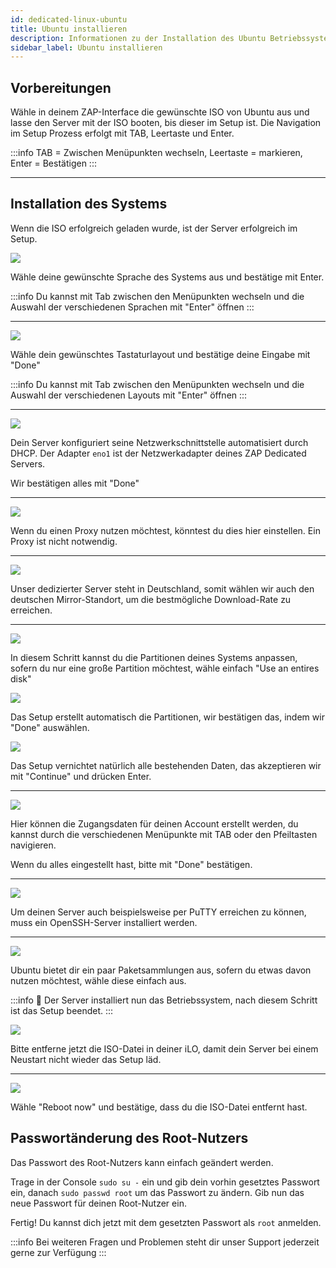 ```yaml
---
id: dedicated-linux-ubuntu
title: Ubuntu installieren
description: Informationen zu der Installation des Ubuntu Betriebssystem auf deinem Dedicated Server von ZAP-Hosting - ZAP-Hosting.com Dokumentation
sidebar_label: Ubuntu installieren
---
```




## Vorbereitungen
Wähle in deinem ZAP-Interface die gewünschte ISO von Ubuntu aus und lasse den Server mit der ISO booten, bis dieser im Setup ist. Die Navigation im Setup Prozess erfolgt mit TAB, Leertaste und Enter.

:::info
TAB = Zwischen Menüpunkten wechseln, Leertaste = markieren, Enter = Bestätigen
:::

***

## Installation des Systems
Wenn die ISO erfolgreich geladen wurde, ist der Server erfolgreich im Setup.

![](https://screensaver01.zap-hosting.com/index.php/s/yrHMNzstM23XZH6/preview)

Wähle deine gewünschte Sprache des Systems aus und bestätige mit Enter.

:::info
Du kannst mit Tab zwischen den Menüpunkten wechseln und die Auswahl der verschiedenen Sprachen mit "Enter" öffnen
:::

***

![](https://screensaver01.zap-hosting.com/index.php/s/x9kYGEWS5fy7Wjp/preview)

Wähle dein gewünschtes Tastaturlayout und bestätige deine Eingabe mit "Done"

:::info
Du kannst mit Tab zwischen den Menüpunkten wechseln und die Auswahl der verschiedenen Layouts mit "Enter" öffnen
:::

***

![](https://screensaver01.zap-hosting.com/index.php/s/6mr5kAKJQ39iJt5/preview)

Dein Server konfiguriert seine Netzwerkschnittstelle automatisiert durch DHCP.
Der Adapter `eno1`  ist der Netzwerkadapter deines ZAP Dedicated Servers.

Wir bestätigen alles mit "Done"

***

![](https://screensaver01.zap-hosting.com/index.php/s/tz97Ee8ZQkxAGGb/preview)

Wenn du einen Proxy nutzen möchtest, könntest du dies hier einstellen.
Ein Proxy ist nicht notwendig.

***

![](https://screensaver01.zap-hosting.com/index.php/s/xNknNyWAbd5DnsZ/preview)

Unser dedizierter Server steht in Deutschland, somit wählen wir auch den deutschen Mirror-Standort, um die bestmögliche Download-Rate zu erreichen.

***

![](https://screensaver01.zap-hosting.com/index.php/s/2dJ9oeMGjpWn6cZ/preview)

In diesem Schritt kannst du die Partitionen deines Systems anpassen, sofern du nur eine große Partition möchtest, wähle einfach "Use an entires disk"

![](https://screensaver01.zap-hosting.com/index.php/s/WXfzt57Rtm2SQLD/preview)

Das Setup erstellt automatisch die Partitionen, wir bestätigen das, indem wir "Done" auswählen.

![](https://screensaver01.zap-hosting.com/index.php/s/L3YcGNbYWpMmaDj/preview)

Das Setup vernichtet natürlich alle bestehenden Daten, das akzeptieren wir mit "Continue" und drücken Enter.

***

![](https://screensaver01.zap-hosting.com/index.php/s/mqrjmF2ZmA2Qj9z/preview)

Hier können die Zugangsdaten für deinen Account erstellt werden, du kannst durch die verschiedenen Menüpunkte mit TAB oder den Pfeiltasten navigieren.

Wenn du alles eingestellt hast, bitte mit "Done" bestätigen.

***

![](https://screensaver01.zap-hosting.com/index.php/s/Xz3zzMdZ6C523ip/preview)

Um deinen Server auch beispielsweise per PuTTY erreichen zu können, muss ein OpenSSH-Server installiert werden.

***

![](https://screensaver01.zap-hosting.com/index.php/s/wcGiSwX935jXeex/preview)

Ubuntu bietet dir ein paar Paketsammlungen aus, sofern du etwas davon nutzen möchtest, wähle diese einfach aus.

:::info
🎉 Der Server installiert nun das Betriebssystem, nach diesem Schritt ist das Setup beendet.
:::

![](https://screensaver01.zap-hosting.com/index.php/s/SzrxCtJTx2S8Nef/preview)

Bitte entferne jetzt die ISO-Datei in deiner iLO, damit dein Server bei einem Neustart nicht wieder das Setup läd.

***

![](https://screensaver01.zap-hosting.com/index.php/s/x3BRLSepSDFnYGA/preview)

Wähle "Reboot now" und bestätige, dass du die ISO-Datei entfernt hast.

## Passwortänderung des Root-Nutzers
Das Passwort des Root-Nutzers kann einfach geändert werden.

Trage in der Console `sudo su -` ein und gib dein vorhin gesetztes Passwort ein, danach `sudo passwd root` um das Passwort zu ändern.
Gib nun das neue Passwort für deinen Root-Nutzer ein.

Fertig! Du kannst dich jetzt mit dem gesetzten Passwort als `root` anmelden.

:::info
Bei weiteren Fragen und Problemen steht dir unser Support jederzeit gerne zur Verfügung
:::
